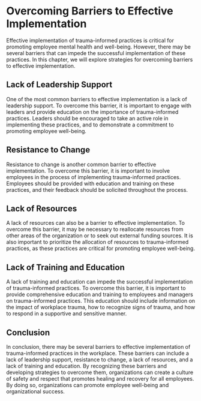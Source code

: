 # Overcoming Barriers to Effective Implementation

Effective implementation of trauma-informed practices is critical for promoting employee mental health and well-being. However, there may be several barriers that can impede the successful implementation of these practices. In this chapter, we will explore strategies for overcoming barriers to effective implementation.

Lack of Leadership Support
--------------------------

One of the most common barriers to effective implementation is a lack of leadership support. To overcome this barrier, it is important to engage with leaders and provide education on the importance of trauma-informed practices. Leaders should be encouraged to take an active role in implementing these practices, and to demonstrate a commitment to promoting employee well-being.

Resistance to Change
--------------------

Resistance to change is another common barrier to effective implementation. To overcome this barrier, it is important to involve employees in the process of implementing trauma-informed practices. Employees should be provided with education and training on these practices, and their feedback should be solicited throughout the process.

Lack of Resources
-----------------

A lack of resources can also be a barrier to effective implementation. To overcome this barrier, it may be necessary to reallocate resources from other areas of the organization or to seek out external funding sources. It is also important to prioritize the allocation of resources to trauma-informed practices, as these practices are critical for promoting employee well-being.

Lack of Training and Education
------------------------------

A lack of training and education can impede the successful implementation of trauma-informed practices. To overcome this barrier, it is important to provide comprehensive education and training to employees and managers on trauma-informed practices. This education should include information on the impact of workplace trauma, how to recognize signs of trauma, and how to respond in a supportive and sensitive manner.

Conclusion
----------

In conclusion, there may be several barriers to effective implementation of trauma-informed practices in the workplace. These barriers can include a lack of leadership support, resistance to change, a lack of resources, and a lack of training and education. By recognizing these barriers and developing strategies to overcome them, organizations can create a culture of safety and respect that promotes healing and recovery for all employees. By doing so, organizations can promote employee well-being and organizational success.
